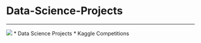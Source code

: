 # Data-Science-Projects
<hr>
<img src = "https://data.whicdn.com/images/325769191/original.jpg?t=1548357254"?
<hr>
* Data Science Projects
* Kaggle Competitions

